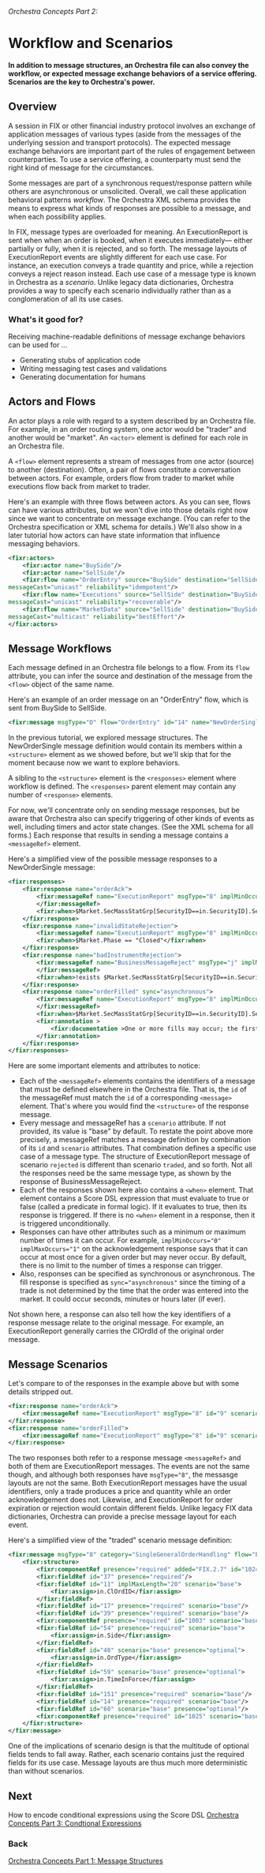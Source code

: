 *Orchestra Concepts Part 2:*

# Workflow and Scenarios

**In addition to message structures, an Orchestra file can also convey the workflow, or expected message exchange behaviors of a service offering. Scenarios are the key to Orchestra's power.**

## Overview

A session in FIX or other financial industry protocol involves an exchange of application messages of various types (aside from the messages of the underlying session and transport protocols). The expected message exchange behaviors are important part of the rules of engagement between counterparties. To use a service offering, a counterparty must send the right kind of message for the circumstances.

Some messages are part of a synchronous request/response pattern while others are asynchronous or unsolicited. Overall, we call these application behavioral patterns *workflow*. The Orchestra XML schema provides the means to express what kinds of responses are possible to a message, and when each possibility applies.

In FIX, message types are overloaded for meaning. An ExecutionReport is sent when when an order is booked, when it executes immediately— either partially or fully, when it is rejected, and so forth. The message layouts of ExecutionReport events are slightly different for each use case. For instance, an execution conveys a trade quantity and price, while a rejection conveys a reject reason instead. Each use case of a message type is known in Orchestra as a *scenario*. Unlike legacy data dictionaries, Orchestra provides a way to specify each scenario individually rather than as a conglomeration of all its use cases.

### What's it good for?

Receiving machine-readable definitions of message exchange behaviors can be used for ...

* Generating stubs of application code
* Writing messaging test cases and validations
* Generating documentation for humans

## Actors and Flows

An actor plays a role with regard to a system described by an Orchestra file. For example, in an order routing system, one actor would be "trader" and another would be "market". An `<actor>` element is defined for each role in an Orchestra file. 

A `<flow>` element represents a stream of messages from one actor (source) to another (destination). Often, a pair of flows constitute a conversation between actors. For example, orders flow from trader to market while executions flow back from market to trader.

Here's an example with three flows between actors. As you can see, flows can have various attributes, but we won't dive into those details right now since we want to concentrate on message exchange. (You can refer to the Orchestra specification or XML schema for details.) We'll also show in a later tutorial how actors can have state information that influence messaging behaviors.

```xml
<fixr:actors>
	<fixr:actor name="BuySide"/>
	<fixr:actor name="SellSide"/>
	<fixr:flow name="OrderEntry" source="BuySide" destination="SellSide"
messageCast="unicast" reliability="idempotent"/>
	<fixr:flow name="Executions" source="SellSide" destination="BuySide"
messageCast="unicast" reliability="recoverable"/>
	<fixr:flow name="MarketData" source="SellSide" destination="BuySide"
messageCast="multicast" reliability="bestEffort"/>
</fixr:actors> 
```  

## Message Workflows

Each message defined in an Orchestra file belongs to a flow. From its `flow` attribute, you can infer the source and destination of the message from the `<flow>` object of the same name.

Here's an example of an order message on an "OrderEntry" flow, which is sent from BuySide to SellSide.

```xml
<fixr:message msgType="D" flow="OrderEntry" id="14" name="NewOrderSingle" abbrName="Order">
```

In the previous tutorial, we explored message structures. The NewOrderSingle message definition would contain its members within a `<structure>` element as we showed before, but we'll skip that for the moment because now we want to explore behaviors.

A sibling to the `<structure>` element is the `<responses>` element where workflow is defined. The `<responses>` parent element may contain any number of `<response>` elements.

For now, we'll concentrate only on sending message responses, but be aware that Orchestra also can specify triggering of other kinds of events as well, including timers and actor state changes. (See the XML schema for all forms.) Each response that results in sending a message contains a `<messageRef>` element. 

Here's a simplified view of the possible message responses to a NewOrderSingle message:

```xml
<fixr:responses>
	<fixr:response name="orderAck">
		<fixr:messageRef name="ExecutionReport" msgType="8" implMinOccurs="0" implMaxOccurs="1" id="9" scenario="base" implMinOccurs="1">
		</fixr:messageRef>
		<fixr:when>$Market.SecMassStatGrp[SecurityID==in.SecurityID].SecurityTradingStatus != ^TradingHalt and $Market.Phase == "Open"</fixr:when>
	</fixr:response>
	<fixr:response name="invalidStateRejection">
		<fixr:messageRef name="ExecutionReport" msgType="8" implMinOccurs="0" implMaxOccurs="1" id="9" scenario="rejected" implMinOccurs="1"/>
		<fixr:when>$Market.Phase == "Closed"</fixr:when>
	</fixr:response>
	<fixr:response name="badInstrumentRejection">
		<fixr:messageRef name="BusinessMessageReject" msgType="j" implMinOccurs="0"  implMaxOccurs="1" id="43" scenario="base" implMinOccurs="1">
		</fixr:messageRef>
		<fixr:when>!exists $Market.SecMassStatGrp[SecurityID==in.SecurityID]"</fixr:when>
	</fixr:response>
	<fixr:response name="orderFilled" sync="asynchronous">
		<fixr:messageRef name="ExecutionReport" msgType="8" implMinOccurs="0" id="9" scenario="traded" implMinOccurs="1">
		</fixr:messageRef>
		<fixr:when>$Market.SecMassStatGrp[SecurityID==in.SecurityID].SecurityTradingStatus != ^TradingHalt and $Market.Phase == "Open"</fixr:when>
		<fixr:annotation >
			<fixr:documentation >One or more fills may occur; the first one may be synchronous.</fixr:documentation>
		</fixr:annotation>
	</fixr:response>
</fixr:responses>
```

Here are some important elements and attributes to notice:

* Each of the `<messageRef>` elements contains the identifiers of a message that must be defined elsewhere in the Orchestra file. That is, the `id` of the messageRef must match the `id` of a corresponding `<message>` element. That's where you would find the `<structure>` of the response message.
* Every message and messageRef has a `scenario` attribute. If not provided, its value is "base" by default. To restate the point above more precisely, a messageRef matches a message definition by combination of its `id` and `scenario` attributes. That combination defines a specific use case of a message type. The structure of ExecutionReport message of scenario `rejected` is different than scenario `traded`, and so forth. Not all the responses need be the same message type, as shown by the response of BusinessMessageReject.
* Each of the responses shown here also contains a `<when>` element. That element contains a Score DSL expression that must evaluate to true or false (called a predicate in formal logic). If it evaluates to true, then its response is triggered. If there is no `<when>` element in a response, then it is triggered unconditionally.
* Responses can have other attributes such as a minimum or maximum number of times it can occur. For example, `implMinOccurs="0" implMaxOccurs="1"` on the acknowledgement response says that it can occur at most once for a given order but may never occur. By default, there is no limit to the number of times a response can trigger.
* Also, responses can be specified as synchronous or asynchronous. The fill response is specified as `sync="asynchronous"` since the timing of a trade is not determined by the time that the order was entered into the market. It could occur seconds, minutes or hours later (if ever).

Not shown here, a response can also tell how the key identifiers of a response message relate to the original message. For example, an ExecutionReport generally carries the ClOrdId of the original order message.

## Message Scenarios

Let's compare to of the responses in the example above but with some details stripped out.

```xml
<fixr:response name="orderAck">
	<fixr:messageRef name="ExecutionReport" msgType="8" id="9" scenario="base"/>
</fixr:response>
<fixr:response name="orderFilled">
	<fixr:messageRef name="ExecutionReport" msgType="8" id="9" scenario="traded"/>
</fixr:response>
```

The two responses both refer to a response message `<messageRef>` and both of them are ExecutionReport messages. The events are not the same though, and although both responses have `msgType="8"`, the messasge layouts are not the same. Both ExecutionReport messages have the usual identifiers, only a trade produces a price and quantity while an order acknowledgement does not. Likewise, and ExecutionReport for order expiration or rejection would contain different fields. Unlike legacy FIX data dictionaries, Orchestra can provide a precise message layout for each event.

Here's a simplified view of the "traded" scenario message definition:

```xml
<fixr:message msgType="8" category="SingleGeneralOrderHandling" flow="Executions" id="9" name="ExecutionReport" abbrName="ExecRpt" scenario="traded">
	<fixr:structure>
		<fixr:componentRef presence="required" added="FIX.2.7" id="1024"/>
		<fixr:fieldRef id="37" presence="required"/>
		<fixr:fieldRef id="11" implMaxLength="20" scenario="base">
			<fixr:assign>in.ClOrdID</fixr:assign>
		</fixr:fieldRef>
		<fixr:fieldRef id="17" presence="required" scenario="base"/>
		<fixr:fieldRef id="39" presence="required" scenario="base"/>
		<fixr:componentRef presence="required" id="1003" scenario="base"/>
		<fixr:fieldRef id="54" presence="required" scenario="base">
			<fixr:assign>in.Side</fixr:assign>
		</fixr:fieldRef>
		<fixr:fieldRef id="40" scenario="base" presence="optional">
			<fixr:assign>in.OrdType</fixr:assign>
		</fixr:fieldRef>
		<fixr:fieldRef id="59" scenario="base" presence="optional">
			<fixr:assign>in.TimeInForce</fixr:assign>
		</fixr:fieldRef>
		<fixr:fieldRef id="151" presence="required" scenario="base"/>
		<fixr:fieldRef id="14" presence="required" scenario="base"/>
		<fixr:fieldRef id="60" scenario="base" presence="optional"/>
		<fixr:componentRef presence="required" id="1025" scenario="base"/>
	</fixr:structure>
</fixr:message>
```

One of the implications of scenario design is that the multitude of optional fields tends to fall away. Rather, each scenario contains just the required fields for its use case. Message layouts are thus much more deterministic than without scenarios.

## Next

How to encode conditional expressions using the Score DSL [Orchestra Concepts Part 3: Condtional Expressions](https://github.com/FIXTradingCommunity/fix-orchestra/wiki/Concepts-Part3-Conditional-Expressions)

### Back
[Orchestra Concepts Part 1: Message Structures](https://github.com/FIXTradingCommunity/fix-orchestra/wiki/Concepts-Part1-MessageStructures)